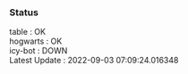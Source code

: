 ### Status


table : OK  
hogwarts : OK  
icy-bot : DOWN  
Latest Update : 2022-09-03 07:09:24.016348
